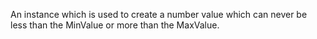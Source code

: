 An instance which is used to create a number value which can never be less
than the MinValue or more than the MaxValue.